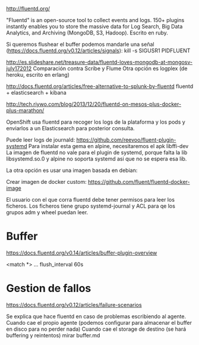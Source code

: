 http://fluentd.org/

"Fluentd" is an open-source tool to collect events and logs. 150+ plugins instantly enables you to store the massive data for Log Search, Big Data Analytics, and Archiving (MongoDB, S3, Hadoop).
Escrito en ruby.

Si queremos flushear el buffer podemos mandarle una señal (https://docs.fluentd.org/v0.12/articles/signals):
kill -s SIGUSR1 PIDFLUENT


http://es.slideshare.net/treasure-data/fluentd-loves-mongodb-at-mongosv-july172012
Comparación contra Scribe y Flume
Otra opción es logplex (de heroku, escrito en erlang)


http://docs.fluentd.org/articles/free-alternative-to-splunk-by-fluentd
fluentd + elasticsearch + kibana

http://tech.riywo.com/blog/2013/12/20/fluentd-on-mesos-plus-docker-plus-marathon/


OpenShift usa fluentd para recoger los logs de la plataforma y los pods y enviarlos a un Elasticsearch para posterior consulta.


Puede leer logs de journald: https://github.com/reevoo/fluent-plugin-systemd
Para instalar esta gema en alpine, necesitaremos el apk libffi-dev
La imagen de fluentd no vale para el plugin de systemd, porque falta la lib libsystemd.so.0 y alpine no soporta systemd asi que no se espera esa lib.

La otra opción es usar una imagen basada en debian:

Crear imagen de docker custom: https://github.com/fluent/fluentd-docker-image

El usuario con el que corra fluentd debe tener permisos para leer los ficheros. Los ficheros tiene grupo systemd-journal y ACL para qe los grupos adm y wheel puedan leer.


# Buffer
https://docs.fluentd.org/v0.14/articles/buffer-plugin-overview

<match *>
 ...
 flush_interval 60s
</match>



# Gestion de fallos
https://docs.fluentd.org/v0.12/articles/failure-scenarios

Se explica que hace fluentd en caso de problemas escribiendo al agente.
Cuando cae el propio agente (podemos configurar para almacenar el buffer en disco para no perder nada)
Cuando cae el storage de destino (se hará buffering y reintentos)
mirar buffer.md
